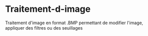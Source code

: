 # Traitement-d-image
Traitement d'image en format .BMP permettant de modifier l'image, appliquer des filtres ou des seuillages
